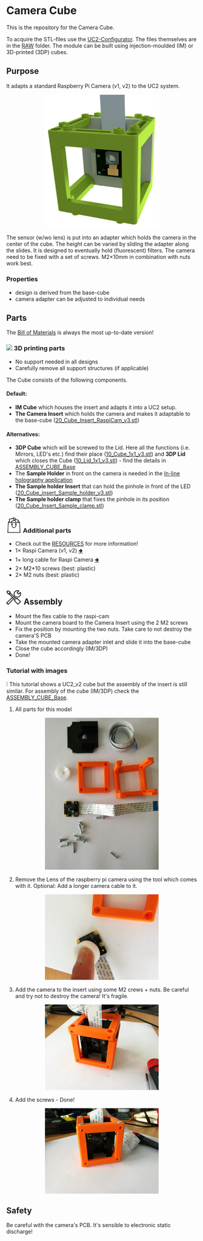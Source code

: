 # Camera Cube
This is the repository for the Camera Cube.

To acquire the STL-files use the [UC2-Configurator](). The files themselves are in the [RAW](../RAW/STL) folder. The module can be built using injection-moulded (IM) or 3D-printed (3DP) cubes.

## Purpose
It adapts a standard Raspberry Pi Camera (v1, v2) to the UC2 system.

<p align="center">
<img src="./IMAGES/Assembly_Cube_RaspiCam_v3.png" width="300">
</p>

The sensor (w/wo lens) is put into an adapter which holds the camera in the center of the cube. The height can be varied by sliding the adapter along the slides. It is designed to eventually hold (fluorescent) filters. The camera need to be fixed with a set of screws. M2×10mm in combination with nuts work best.

### Properties
* design is derived from the base-cube
* camera adapter can be adjusted to individual needs

## Parts
The [Bill of Materials](https://docs.google.com/spreadsheets/d/1U1MndGKRCs0LKE5W8VGreCv9DJbQVQv7O6kgLlB6ZmE/edit?usp=sharing) is always the most up-to-date version!

### <img src="../IMAGES/P.png" height="40"> 3D printing parts
* No support needed in all designs
* Carefully remove all support structures (if applicable)

The Cube consists of the following components.

#### Default:
* **IM Cube** which houses the insert and adapts it into a UC2 setup.
* **The Camera Insert** which holds the camera and makes it adaptable to the base-cube ([20_Cube_Insert_RaspiCam_v3.stl](../RAW/STL))

#### Alternatives:
* **3DP Cube** which will be screwed to the Lid. Here all the functions (i.e. Mirrors, LED's etc.) find their place ([10_Cube_1x1_v3.stl](../RAW/STL)) and **3DP Lid** which closes the Cube ([10_Lid_1x1_v3.stl](../RAW/STL)) - find the details in [ASSEMBLY_CUBE_Base](../ASSEMBLY_CUBE_Base)
* The **Sample Holder** in front on the camera is needed in the [In-line holography application](../../APPLICATIONS/APP_INLINE_HOLOGRAM)
* **The Sample holder Insert** that can hold the pinhole in front of the LED ([20_Cube_insert_Sample_holder_v3.stl](../RAW/STL))
* **The Sample holder clamp** that fixes the pinhole in its position ([20_Cube_Insert_Sample_clamp.stl](../RAW/STL))

### <img src="./IMAGES/B.png" height="40"> Additional parts
* Check out the [RESOURCES](../../TUTORIALS/RESOURCES) for more information!
* 1× Raspi Camera (v1, v2) [🢂](https://www.amazon.de/Raspberry-Pi-v2-1-1080P-Kamera-Modul/dp/B01ER2SMHY/ref=sr_1_4?__mk_de_DE=%C3%85M%C3%85%C5%BD%C3%95%C3%91&crid=1LUZK9XHFS5CX&keywords=raspberry+pi+camera+v2.1&qid=1565008837&s=gateway&sprefix=raspberry+pi+camera+%2Caps%2C163&sr=8-4)
* 1× long cable for Raspi Camera [🢂](https://www.az-delivery.de/collections/raspberry-pi-kamera-zubehor/products/100cmflexkabel?ls=de)
* 2× M2*10 screws (best: plastic)
* 2× M2 nuts (best: plastic)


## <img src="./IMAGES/A.png" height="40"> Assembly
* Mount the flex cable to the raspi-cam
* Mount the camera board to the Camera Insert using the 2 M2 screws
* Fix the position by mounting the two nuts. Take care to not destroy the camera'S PCB
* Take the mounted camera adapter inlet and slide it into the base-cube
* Close the cube accordingly (IM/3DP)
* Done!

### Tutorial with images
:grey_exclamation: This tutorial shows a UC2_v2 cube but the assembly of the insert is still similar. For assembly of the cube (IM/3DP) check the [ASSEMBLY_CUBE_Base](../ASSEMBLY_CUBE_Base).

1. All parts for this model
<p align="center">
<img src="./IMAGES/CUBE_RASPICAM0.jpg" width="300">
</p>

2. Remove the Lens of the raspberry pi camera using the tool which comes with it. Optional: Add a longer camera cable to it.
<p align="center">
<img src="./IMAGES/CUBE_RASPICAM1.jpg" width="300">
</p>

3. Add the camera to the insert using some M2 crews + nuts. Be careful and try not to destroy the camera! It's fragile.
<p align="center">
<img src="./IMAGES/CUBE_RASPICAM2.jpg" width="300">
</p>

4. Add the screws - Done!
<p align="center">
<img src="./IMAGES/CUBE_RASPICAM3.jpg" width="300">
</p>

## Safety
Be careful with the camera's PCB. It's sensible to electronic static discharge!
